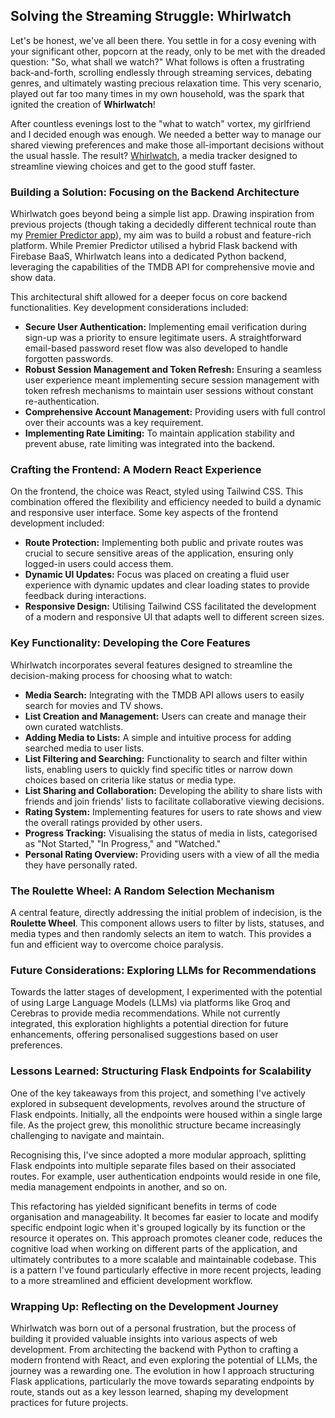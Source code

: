 ## Solving the Streaming Struggle: Whirlwatch

Let's be honest, we've all been there. You settle in for a cosy evening with your significant other, popcorn at the ready, only to be met with the dreaded question: "So, what shall we watch?" What follows is often a frustrating back-and-forth, scrolling endlessly through streaming services, debating genres, and ultimately wasting precious relaxation time. This very scenario, played out far too many times in my own household, was the spark that ignited the creation of **Whirlwatch**!

After countless evenings lost to the "what to watch" vortex, my girlfriend and I decided enough was enough. We needed a better way to manage our shared viewing preferences and make those all-important decisions without the usual hassle. The result? [Whirlwatch](https://whirlwatch.onrender.com/), a media tracker designed to streamline viewing choices and get to the good stuff faster.

###  Building a Solution: Focusing on the Backend Architecture

Whirlwatch goes beyond being a simple list app. Drawing inspiration from previous projects (though taking a decidedly different technical route than my [Premier Predictor app](https://atredshaw.github.io/posts/from-code-to-kickoff/)), my aim was to build a robust and feature-rich platform. While Premier Predictor utilised a hybrid Flask backend with Firebase BaaS, Whirlwatch leans into a dedicated Python backend, leveraging the capabilities of the TMDB API for comprehensive movie and show data.

This architectural shift allowed for a deeper focus on core backend functionalities. Key development considerations included:

*   **Secure User Authentication:**  Implementing email verification during sign-up was a priority to ensure legitimate users. A straightforward email-based password reset flow was also developed to handle forgotten passwords.
*   **Robust Session Management and Token Refresh:**  Ensuring a seamless user experience meant implementing secure session management with token refresh mechanisms to maintain user sessions without constant re-authentication.
*   **Comprehensive Account Management:**  Providing users with full control over their accounts was a key requirement.
*   **Implementing Rate Limiting:**  To maintain application stability and prevent abuse, rate limiting was integrated into the backend.

###  Crafting the Frontend: A Modern React Experience

On the frontend, the choice was React, styled using Tailwind CSS. This combination offered the flexibility and efficiency needed to build a dynamic and responsive user interface. Some key aspects of the frontend development included:

*   **Route Protection:** Implementing both public and private routes was crucial to secure sensitive areas of the application, ensuring only logged-in users could access them.
*   **Dynamic UI Updates:**  Focus was placed on creating a fluid user experience with dynamic updates and clear loading states to provide feedback during interactions.
*   **Responsive Design:**  Utilising Tailwind CSS facilitated the development of a modern and responsive UI that adapts well to different screen sizes.

###  Key Functionality:  Developing the Core Features

Whirlwatch incorporates several features designed to streamline the decision-making process for choosing what to watch:

*   **Media Search:** Integrating with the TMDB API allows users to easily search for movies and TV shows.
*   **List Creation and Management:**  Users can create and manage their own curated watchlists.
*   **Adding Media to Lists:**  A simple and intuitive process for adding searched media to user lists.
*   **List Filtering and Searching:**  Functionality to search and filter within lists, enabling users to quickly find specific titles or narrow down choices based on criteria like status or media type.
*   **List Sharing and Collaboration:**  Developing the ability to share lists with friends and join friends' lists to facilitate collaborative viewing decisions.
*   **Rating System:**  Implementing features for users to rate shows and view the overall ratings provided by other users.
*   **Progress Tracking:**  Visualising the status of media in lists, categorised as "Not Started," "In Progress," and "Watched."
*   **Personal Rating Overview:**  Providing users with a view of all the media they have personally rated.

###  The Roulette Wheel:  A Random Selection Mechanism

A central feature, directly addressing the initial problem of indecision, is the **Roulette Wheel**. This component allows users to filter by lists, statuses, and media types and then randomly selects an item to watch. This provides a fun and efficient way to overcome choice paralysis.

###  Future Considerations: Exploring LLMs for Recommendations

Towards the latter stages of development, I experimented with the potential of using Large Language Models (LLMs) via platforms like Groq and Cerebras to provide media recommendations. While not currently integrated, this exploration highlights a potential direction for future enhancements, offering personalised suggestions based on user preferences.

### Lessons Learned: Structuring Flask Endpoints for Scalability

One of the key takeaways from this project, and something I've actively explored in subsequent developments, revolves around the structure of Flask endpoints. Initially, all the endpoints were housed within a single large file. As the project grew, this monolithic structure became increasingly challenging to navigate and maintain.

Recognising this, I've since adopted a more modular approach, splitting Flask endpoints into multiple separate files based on their associated routes. For example, user authentication endpoints would reside in one file, media management endpoints in another, and so on.

This refactoring has yielded significant benefits in terms of code organisation and manageability. It becomes far easier to locate and modify specific endpoint logic when it's grouped logically by its function or the resource it operates on. This approach promotes cleaner code, reduces the cognitive load when working on different parts of the application, and ultimately contributes to a more scalable and maintainable codebase. This is a pattern I've found particularly effective in more recent projects, leading to a more streamlined and efficient development workflow.

### Wrapping Up: Reflecting on the Development Journey

Whirlwatch was born out of a personal frustration, but the process of building it provided valuable insights into various aspects of web development. From architecting the backend with Python to crafting a modern frontend with React, and even exploring the potential of LLMs, the journey was a rewarding one. The evolution in how I approach structuring Flask applications, particularly the move towards separating endpoints by route, stands out as a key lesson learned, shaping my development practices for future projects.
